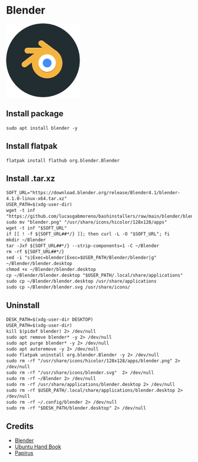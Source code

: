# Blender
<img src="preview.svg" width="200">

## Install package
```
sudo apt install blender -y
```

## Install flatpak
```
flatpak install flathub org.blender.Blender
```

## Install .tar.xz
```
SOFT_URL="https://download.blender.org/release/Blender4.1/blender-4.1.0-linux-x64.tar.xz"
USER_PATH=$(xdg-user-dir)
wget -t inf "https://github.com/lucasgabmoreno/bashinstallers/raw/main/blender/blender.png"
sudo mv "blender.png" "/usr/share/icons/hicolor/128x128/apps"
wget -t inf "$SOFT_URL"
if [[ ! -f ${SOFT_URL##*/} ]]; then curl -L -O "$SOFT_URL"; fi
mkdir ~/Blender
tar -Jxf ${SOFT_URL##*/} --strip-components=1 -C ~/Blender
rm -rf ${SOFT_URL##*/}
sed -i "s|Exec=blender|Exec=$USER_PATH/Blender/blender|g" ~/Blender/blender.desktop
chmod +x ~/Blender/blender.desktop
cp ~/Blender/blender.desktop "$USER_PATH/.local/share/applications"
sudo cp ~/Blender/blender.desktop /usr/share/applications
sudo cp ~/Blender/blender.svg /usr/share/icons/
```

## Uninstall
```
DESK_PATH=$(xdg-user-dir DESKTOP)
USER_PATH=$(xdg-user-dir)
kill $(pidof blender) 2> /dev/null
sudo apt remove blender* -y 2> /dev/null
sudo apt purge blender* -y 2> /dev/null
sudo apt autoremove -y 2> /dev/null
sudo flatpak uninstall org.blender.Blender -y 2> /dev/null
sudo rm -rf "/usr/share/icons/hicolor/128x128/apps/blender.png" 2> /dev/null
sudo rm -rf "/usr/share/icons/blender.svg"  2> /dev/null
sudo rm -rf ~/Blender 2> /dev/null
sudo rm -rf /usr/share/applications/blender.desktop 2> /dev/null
sudo rm -rf $USER_PATH/.local/share/applications/blender.desktop 2> /dev/null
sudo rm -rf ~/.config/blender 2> /dev/null
sudo rm -rf "$DESK_PATH/blender.desktop" 2> /dev/null
```


## Credits
* [Blender](https://www.blender.org/)
* [Ubuntu Hand Book](https://ubuntuhandbook.org/index.php/2021/12/blender-3-0-released-install-tarball/)
* [Papirus](https://github.com/PapirusDevelopmentTeam)
